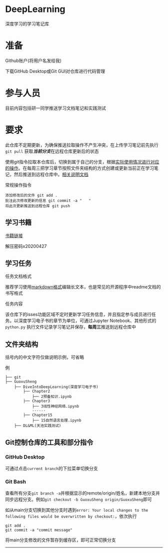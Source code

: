 # DeepLearning

深度学习的学习笔记库

# 准备

Github账户(将用户名发给我)

下载GitHub Desktop或Git GUI对仓库进行代码管理

# 参与人员

目前内容包括研一同学推送学习文档笔记和实践测试

# 要求

此仓库不定期更新，为确保推送拉取操作不产生冲突，在上传学习笔记前先执行```git pull``` 获取***当前分支***在远程仓库更新后的状态

使用git指令拉取本仓库后，切换到属于自己的分支，根据[实际使用情况进行对应的操作](#git控制仓库的工具和部分指令)。在每周三把学习章节按照文件夹结构的方式创建或更新当前正在学习笔记，然后推送到远程仓库中。[相关说明文档](https://docs.github.com/cn)

常规操作指令

	添加修改后的文件 git add .									
	批注此次修改更新的信息 git commit -a "   "							
	将此次更新推送到远程仓库 git push									



## 学习书籍

[书籍链接](https://github.com/XiangLinPro/IT_book)

解压密码x20200427


## 学习任务

任务文档格式

推荐学习使用[markdown格式](https://www.markdownguide.org/basic-syntax)编辑长文本，也是常见的开源程序中readme文档的书写格式

任务内容

该仓库下的isses功能区域不定时更新学习任务信息，并且指定参与成员进行任务。以深度学习电子书的章节为单位，可通过Jupyter Notebook、其他形式的```python.py``` 执行文件记录学习笔记并保存，**每周三**推送到远程仓库中




## 文件夹结构

括号内的中文字符仅做说明示例，可省略

例

	├── git
	├── GuoxuSheng
		├── DiveIntoDeepLearning(深度学习电子书)
			├── Chapter2
				├── 2预备知识.ipynb
			├── Chapter3
				├── 3线性神经网络.ipynb
				······
			├── Chapter15
				├── 15自然语言处理.ipynb
		├── DL&ML(天池实践测试)


## Git控制仓库的工具和部分指令
### GitHub Desktop

可通过点击```current branch```的下拉菜单切换分支

### Git Bash

查看所有分支```git branch -a```并根据显示的remote/origin/姓名，新建本地分支并同步远程分支。例如```git checkout -b GuoxuSheng origin/GuoxuSheng```即可

如从main分支切换到其他分支时遇到```error: Your local changes to the following files would be overwritten by checkout:```，依次执行

	git add .
	git commit -a "commit message"

将main分支修改的文件暂存到缓存区，即可正常切换分支


---------------------------------------------
